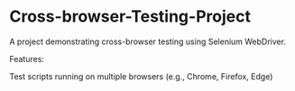 # Cross-browser-Testing-Project
A project demonstrating cross-browser testing using Selenium WebDriver.

Features:

Test scripts running on multiple browsers (e.g., Chrome, Firefox, Edge)
